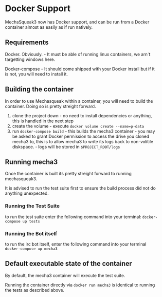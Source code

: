 # Docker Support
MechaSqueak3 now has Docker support, and can be run from a Docker
container almost as easily as if run natively.

## Requirements
Docker. Obviously.
    - It must be able of running linux containers, we arn't targetting
    windows here.

Docker-compose - It should come shipped with your Docker install
    but if it is not, you will need to install it.


## Building the container
In order to use Mechasqueak within a container, you will need to build
    the container. Doing so is pretty streight forward.

1. clone the project down
        - no need to install dependencies or anything, this is handled
        in the next step
2. create the volume
        - execute ``docker volume create --name=p-data``
2. run `docker-compose build`
        - this builds the mecha3 container
        - you may be asked to grant Docker permission to access the
            drive you cloned mecha3 to, this is to allow mecha3 to write
            its logs back to non-volitile diskspace.
        - logs will be stored in `$PROJECT_ROOT/logs`
## Running mecha3
Once the container is built its pretty streight forward to running
    mechasqueak3.

It is advised to run the test suite first to ensure the build process
    did not do anything unexpected.

### Running the Test Suite
to run the test suite enter the following command into your terminal:
    ```docker-compose up tests```

### Running the Bot itself
to run the irc bot itself, enter the following command into your terminal
```docker-compose up mecha3```

## Default executable state of the container
By default, the mecha3 container will execute the test suite.

Running the container directly via
```docker run mecha3``` is identical to running the tests as described
    above.